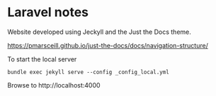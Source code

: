 
# Laravel notes
Website developed using Jeckyll and the Just the Docs theme.

https://pmarsceill.github.io/just-the-docs/docs/navigation-structure/



To start the local server
```
bundle exec jekyll serve --config _config_local.yml
```

Browse to http://localhost:4000
